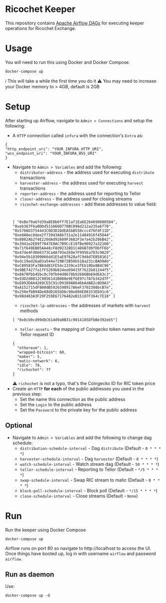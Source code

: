 # Ricochet Keeper
This repository contains [Apache Airflow DAGs](https://airflow.apache.org/docs/apache-airflow/stable/concepts/dags.html) for executing keeper operations for Ricochet Exchange.

# Usage
You will need to run this using Docker and Docker Compose.
```
docker-compose up
```
:information_source: This will take a while the first time you do it
:warning: You may need to increase your Docker memory to > 4GB, default is 2GB

# Setup
After starting up Airflow, navigate to `Admin > Connections` and setup the following:
* A `HTTP` connection called `infura` with the connection's `Extra` as:
```
{
"http_endpoint_uri": "YOUR_INFURA_HTTP_URI",
"wss_endpoint_uri": "YOUR_INFURA_WSS_URI"
}
```

* Navigate to `Admin > Variables` and add the following:
  * `distributor-address` - the address used for executing `distribute` transactions
  * `harvester-address` - the address used for executing `harvest` transactions
  * `reporter-address` - the address used for reporting to Tellor
  * `closer-address` - the address used for closing streams
  * `ricochet-exchange-addresses` - add these addresses to value field:
  ```


  [ "0xBe79a6fd39a8E8b0ff7E1af1Ea6E264699680584", "0xeb367F6a0DDd531666D778BC096d212a235a6f78", "0x5786D3754443C0D3D1DdEA5bB550ccc476FdF11D", "0xe0A0ec8dee2f73943A6b731a2e11484916f45D44", "0x8082Ab2f4E220dAd92689F3682F3e7a42b206B42", "0x3941e2E89f7047E0AC7B9CcE18fBe90927a32100", "0x71f649EB05AA48cF8d92328D1C486B7d9fDbfF6b", "0x47de4Fd666373Ca4A793e2E0e7F995Ea7D3c9A29", "0x94e5b18309066dd1E5aE97628afC9d4d7EB58161", "0xdc19ed26aD3a544e729B72B50b518a231cBAD9Ab", "0xC89583Fa7B84d81FE54c1339ce3fEb10De8B4C96", "0x9BEf427fa1fF5269b824eeD9415F7622b81244f5", "0x0A70Fbb45bc8c70fb94d8678b92686Bb69dEA3c3", "0x93D2d0812C9856141B080e9Ef6E97c7A7b342d7F", "0xE093D8A4269CE5C91cD9389A0646bAdAB2c8D9A3", "0xA152715dF800dB5926598917A6eF3702308bcB7e", "0x250efbB94De68dD165bD6c98e804E08153Eb91c6", "0x98d463A3F29F259E67176482eB15107F364c7E18" ]

  ```
  * `ricochet-lp-addresses` - the addresses of markets with `harvest` methods
  ```
  [ "0x0cb9cd99dbC614d9a0B31c9014185DfbBe392eb5"]
  ```
  * `tellor-assets` - the mapping of Coingecko token names and their Tellor request ID
  ```
  {
    "ethereum": 1,
    "wrapped-bitcoin": 60,
    "maker": 5,
    "matic-network": 6,
    "idle": 79,
    "richochet": 77
  }
  ```
  :warning: `richochet` is not a typo, that's the Coingecko ID for RIC token price
* Create an `HTTP` **for each** of the public addresses you used in the previous step:
  * Set the name this connection as the public address
  * Set the `Login` to the public address
  * Set the `Password` to the private key for the public address

## Optional
* Navigate to `Admin > Variables` and add the following to change dag schedule:
  * `distribution-schedule-interval` - Dag `distribute` (Default - `0 * * * *`)
  * `harvester-schedule-interval` - Dag `harvester` (Default - `0 * * * *`)
  * `watch-schedule-interval` - Watch stream dag (Default - `50 * * * *`)
  * `tellor-schedule-interval` - Reporting to Tellor (Default - `*/5 * * * *`)
  * `swap-schedule-interval` - Swap RIC stream to matic (Default - `0 * * * *`)
  * `block-poll-schedule-interval` - Block poll (Default - `*/15 * * * *`)
  * `close-schedule-interval` - Close streams (Default - `None`)

# Run
Run the keeper using Docker Compose
```
docker-compose up
```
Airflow runs on port 80 so navigate to http://localhost to access the UI. Once things have booted up, log in with username `airflow` and password  `airflow`.

## Run as daemon
Use:
```
docker-compose up -d
```
